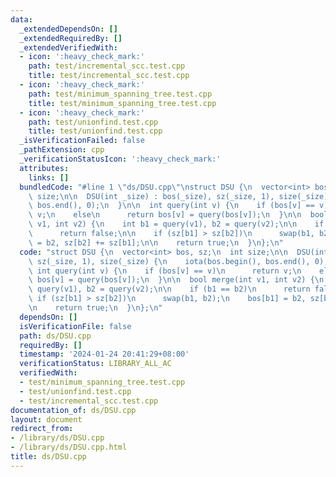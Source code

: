 ```yaml
---
data:
  _extendedDependsOn: []
  _extendedRequiredBy: []
  _extendedVerifiedWith:
  - icon: ':heavy_check_mark:'
    path: test/incremental_scc.test.cpp
    title: test/incremental_scc.test.cpp
  - icon: ':heavy_check_mark:'
    path: test/minimum_spanning_tree.test.cpp
    title: test/minimum_spanning_tree.test.cpp
  - icon: ':heavy_check_mark:'
    path: test/unionfind.test.cpp
    title: test/unionfind.test.cpp
  _isVerificationFailed: false
  _pathExtension: cpp
  _verificationStatusIcon: ':heavy_check_mark:'
  attributes:
    links: []
  bundledCode: "#line 1 \"ds/DSU.cpp\"\nstruct DSU {\n  vector<int> bos, sz;\n  int\
    \ size;\n\n  DSU(int _size) : bos(_size), sz(_size, 1), size(_size) {\n    iota(bos.begin(),\
    \ bos.end(), 0);\n  }\n\n  int query(int v) {\n    if (bos[v] == v)\n      return\
    \ v;\n    else\n      return bos[v] = query(bos[v]);\n  }\n\n  bool merge(int\
    \ v1, int v2) {\n    int b1 = query(v1), b2 = query(v2);\n\n    if (b1 == b2)\n\
    \      return false;\n\n    if (sz[b1] > sz[b2])\n      swap(b1, b2);\n    bos[b1]\
    \ = b2, sz[b2] += sz[b1];\n\n    return true;\n  }\n};\n"
  code: "struct DSU {\n  vector<int> bos, sz;\n  int size;\n\n  DSU(int _size) : bos(_size),\
    \ sz(_size, 1), size(_size) {\n    iota(bos.begin(), bos.end(), 0);\n  }\n\n \
    \ int query(int v) {\n    if (bos[v] == v)\n      return v;\n    else\n      return\
    \ bos[v] = query(bos[v]);\n  }\n\n  bool merge(int v1, int v2) {\n    int b1 =\
    \ query(v1), b2 = query(v2);\n\n    if (b1 == b2)\n      return false;\n\n   \
    \ if (sz[b1] > sz[b2])\n      swap(b1, b2);\n    bos[b1] = b2, sz[b2] += sz[b1];\n\
    \n    return true;\n  }\n};\n"
  dependsOn: []
  isVerificationFile: false
  path: ds/DSU.cpp
  requiredBy: []
  timestamp: '2024-01-24 20:41:29+08:00'
  verificationStatus: LIBRARY_ALL_AC
  verifiedWith:
  - test/minimum_spanning_tree.test.cpp
  - test/unionfind.test.cpp
  - test/incremental_scc.test.cpp
documentation_of: ds/DSU.cpp
layout: document
redirect_from:
- /library/ds/DSU.cpp
- /library/ds/DSU.cpp.html
title: ds/DSU.cpp
---
```

